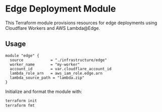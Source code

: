 # Edge Deployment Module

This Terraform module provisions resources for edge deployments using Cloudflare Workers and AWS Lambda@Edge.

## Usage

```hcl
module "edge" {
  source            = "./infrastructure/edge"
  worker_name       = "my-worker"
  account_id        = var.cloudflare_account_id
  lambda_role_arn   = aws_iam_role.edge.arn
  lambda_source_path = "lambda.zip"
}
```

Initialize and format the module with:

```bash
terraform init
terraform fmt
```
